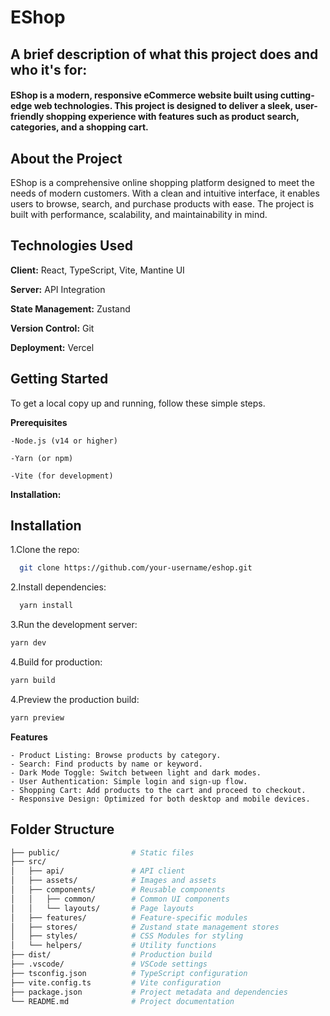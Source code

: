 # EShop

## A brief description of what this project does and who it's for:

#### EShop is a modern, responsive eCommerce website built using cutting-edge web technologies. This project is designed to deliver a sleek, user-friendly shopping experience with features such as product search, categories, and a shopping cart.

## About the Project

EShop is a comprehensive online shopping platform designed to meet the needs of modern customers. With a clean and intuitive interface, it enables users to browse, search, and purchase products with ease. The project is built with performance, scalability, and maintainability in mind.

## Technologies Used

**Client:** React, TypeScript, Vite, Mantine UI

**Server:** API Integration

**State Management:** Zustand

**Version Control:** Git

**Deployment:** Vercel

## Getting Started

To get a local copy up and running, follow these simple steps.

**Prerequisites**

    -Node.js (v14 or higher)

    -Yarn (or npm)

    -Vite (for development)

**Installation:**

## Installation

1.Clone the repo:

```bash
  git clone https://github.com/your-username/eshop.git
```

2.Install dependencies:

```bash
  yarn install
```

3.Run the development server:

```bash
yarn dev
```

4.Build for production:

```bash
yarn build
```

4.Preview the production build:

```bash
yarn preview
```

**Features**

    - Product Listing: Browse products by category.
    - Search: Find products by name or keyword.
    - Dark Mode Toggle: Switch between light and dark modes.
    - User Authentication: Simple login and sign-up flow.
    - Shopping Cart: Add products to the cart and proceed to checkout.
    - Responsive Design: Optimized for both desktop and mobile devices.

## Folder Structure

```graphql
├── public/                # Static files
├── src/
│   ├── api/               # API client
│   ├── assets/            # Images and assets
│   ├── components/        # Reusable components
│   │   ├── common/        # Common UI components
│   │   └── layouts/       # Page layouts
│   ├── features/          # Feature-specific modules
│   ├── stores/            # Zustand state management stores
│   ├── styles/            # CSS Modules for styling
│   └── helpers/           # Utility functions
├── dist/                  # Production build
├── .vscode/               # VSCode settings
├── tsconfig.json          # TypeScript configuration
├── vite.config.ts         # Vite configuration
├── package.json           # Project metadata and dependencies
└── README.md              # Project documentation
```

